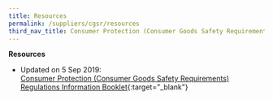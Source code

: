 ```yaml
---
title: Resources
permalink: /suppliers/cgsr/resources
third_nav_title: Consumer Protection (Consumer Goods Safety Requirements) Regulations (CGSR)
---
```

**Resources**<br>
* Updated on 5 Sep 2019:<br>
[Consumer Protection (Consumer Goods Safety Requirements) Regulations Information Booklet](/images/cgsr-resources/cgsr-infobooklet-revised.pdf){:target="_blank"}

